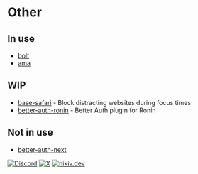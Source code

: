 # Other

## In use

- [bolt](https://github.com/nikitavoloboev/bolt)
- [ama](https://github.com/nikitavoloboev/ama)

## WIP

- [base-safari](https://github.com/nikitavoloboev/base-safari) - Block distracting websites during focus times
- [better-auth-ronin](https://github.com/nikitavoloboev/better-auth-ronin) - Better Auth plugin for Ronin

## Not in use

- [better-auth-next](https://github.com/nikitavoloboev/better-auth-next)

[![Discord](https://go.nikiv.dev/badge-discord)](https://go.nikiv.dev/discord) [![X](https://go.nikiv.dev/badge-x)](https://x.com/nikitavoloboev) [![nikiv.dev](https://go.nikiv.dev/badge-nikiv)](https://nikiv.dev)
